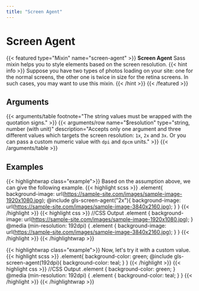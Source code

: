```yaml
---
title: "Screen Agent"
---
```


# Screen Agent

{{< featured type="Mixin" name="screen-agent" >}}
**Screen Agent** Sass mixin helps you to style elements based on the screen resolution.
{{< hint info >}}
Suppose you have two types of photos loading on your site: one for the normal screens, the other one is twice in size for the retina screens. In such cases, you may want to use this mixin.
{{< /hint >}}
{{< /featured >}}

## Arguments

{{< arguments/table footnote="The string values must be wrapped with the quotation signs." >}}
    {{< arguments/row name="$resolution" type="string,<br/>number (with unit)" description="Accepts only one argument and three different values which targets the screen resolution: `1x`, `2x` and `3x`. Or you can pass a custom numeric value with `dpi` and `dpcm` units." >}}
{{< /arguments/table >}}

## Examples

{{< highlightwrap class="example">}}
Based on the assumption above, we can give the following example.
{{< highlight scss >}}
.element{
    background-image: url(https://sample-site.com/images/sample-image-1920x1080.jpg);
    @include gls-screen-agent("2x"){
        background-image: url(https://sample-site.com/images/sample-image-3840x2160.jpg);
    }
}
{{< /highlight >}}
{{< highlight css >}}
//CSS Output
.element {
    background-image: url(https://sample-site.com/images/sample-image-1920x1080.jpg);
}
@media (min-resolution: 192dpi) {
    .element {
        background-image: url(https://sample-site.com/images/sample-image-3840x2160.jpg);
    }
}
{{< /highlight >}}
{{< /highlightwrap >}}

{{< highlightwrap class="example">}}
Now, let's try it with a custom value.
{{< highlight scss >}}
.element{
    background-color: green;
    @include gls-screen-agent(192dpi){
        background-color: teal;
    }
}
{{< /highlight >}}
{{< highlight css >}}
//CSS Output
.element {
    background-color: green;
}
@media (min-resolution: 192dpi) {
    .element {
        background-color: teal;
    }
}
{{< /highlight >}}
{{< /highlightwrap >}}


